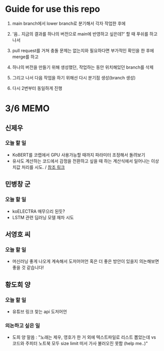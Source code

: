 # Guide for use this repo

1. main branch에서 lower branch로 분기해서 각자 작업한 후에

2. '음.. 지금의 결과를 하나의 버전으로 main에 반영하고 싶은데?' 할 때 푸쉬를 하고 나서

3. pull request를 거쳐 충돌 문제는 없는지와 필요하다면 부가적인 확인을 한 후에 merge를 하고

4. 하나의 버전을 만들기 위해 생성했던, 작업하는 동안 위치해있던 branch를 삭제

5. 그리고 나서 다음 작업을 하기 위해선 다시 분기점 생성(branch 생성)

6. 다시 2번부터 동일하게 진행

# 3/6 MEMO

## 신제우 
### 오늘 할 일
- KoBERT를 코랩에서 GPU 사용가능할 때까지 파라미터 조정해서 돌려보기
- 유사도 계산하는 코드에서 감정을 전환하고 싶을 때 하는 계산식에서 일어나는 이상치값 처리를 시도. / [참조 링크](https://gils-lab.tistory.com/94)


## 민병창 군
### 오늘 할 일
- koELECTRA 매무으리 된듯?
- LSTM 관련 딥러닝 모델 재차 시도

## 서영호 씨
### 오늘 할 일
- 머신러닝 좋게 나오게 계속해서 도저어어언 혹은 더 좋은 방안이 있을지 의논해보면 좋을 것 같습니다!

## 황도희 양
### 오늘 할 일
- 유튜브 링크 찾는 api 도저어언
### 의논하고 싶은 일
- 도희 양 말씀 : "노래는 제우, 영호가 한 거 외에 텍스트파일로 리스트 뽑았는데 vs코드와 주피터 노트북 모두 size limit 떠서 가사 불러오진 못함 (help me..)"

